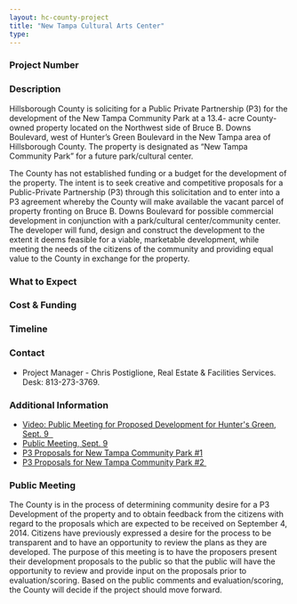 ```yaml
---
layout: hc-county-project
title: "New Tampa Cultural Arts Center"
type:
---
```


### Project Number



### Description

Hillsborough County is soliciting for a Public Private Partnership (P3) for the development of the New Tampa Community Park at a 13.4- acre County-owned property located on the Northwest side of Bruce B. Downs Boulevard, west of Hunter’s Green Boulevard in the New Tampa area of Hillsborough County. The property is designated as “New Tampa Community Park” for a future park/cultural center.

The County has not established funding or a budget for the development of the property. The intent is to seek creative and competitive proposals for a Public-Private Partnership (P3) through this solicitation and to enter into a P3 agreement whereby the County will make available the vacant parcel of property fronting on Bruce B. Downs Boulevard for possible commercial development in conjunction with a park/cultural center/community center. The developer will fund, design and construct the development to the extent it deems feasible for a viable, marketable development, while meeting the needs of the citizens of the community and providing equal value to the County in exchange for the property.

### What to Expect



### Cost & Funding



### Timeline



### Contact

* Project Manager - Chris Postiglione, Real Estate & Facilities Services. Desk: 813-273-3769.

### Additional Information

* [Video: Public Meeting for Proposed Development for Hunter's Green, Sept. 9  ](http://youtu.be/EZV7ERZa9pA)
* [Public Meeting, Sept. 9](http://hillsboroughcounty.org/DocumentCenter/View/12921)
* [P3 Proposals for New Tampa Community Park #1](http://hillsboroughcounty.org/DocumentCenter/View/13051)
* [P3 Proposals for New Tampa Community Park #2 ](http://hillsboroughcounty.org/DocumentCenter/View/13052)

### Public Meeting

The County is in the process of determining community desire for a P3 Development of the property and to obtain feedback from the citizens with regard to the proposals which are expected to be received on September 4, 2014. Citizens have previously expressed a desire for the process to be transparent and to have an opportunity to review the plans as they are developed. The purpose of this meeting is to have the proposers present their development proposals to the public so that the public will have the opportunity to review and provide input on the proposals prior to evaluation/scoring. Based on the public comments and evaluation/scoring, the County will decide if the project should move forward.
